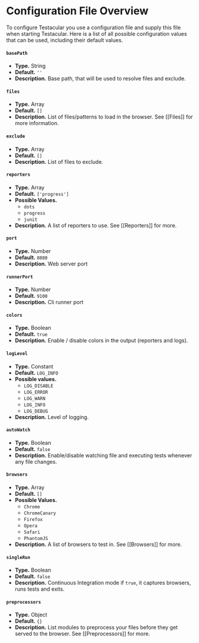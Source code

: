 # Configuration File Overview

To configure Testacular you use a configuration file and supply this
file when starting Testacular.
Here is a list of all possible configuration values that can be used,
including their default values.

#### `basePath` 
  * **Type.** String
  * **Default.** `''`
  * **Description.**  Base path, that will be used to resolve files and exclude.

#### `files` 
  * **Type.** Array
  * **Default.**   `[]`
  * **Description.** List of files/patterns to load in the browser. See [[Files]] for more information.


#### `exclude`
  * **Type.** Array
  * **Default.**   `[]`
  * **Description.** List of files to exclude.

#### `reporters`
  * **Type.** Array
  * **Default.**   `['progress']`
  * **Possible Values.**
    * `dots`
    * `progress`
    * `junit`
  * **Description.** A list of reporters to use. See [[Reporters]] for more.

#### `port`
  * **Type.** Number
  * **Default.** `8080`
  * **Description.** Web server port 

#### `runnerPort`
  * **Type.** Number
  * **Default.**   `9100`
  * **Description.** Cli runner port 

#### `colors`
  * **Type.** Boolean
  * **Default.**   `true`
  * **Description.**  Enable / disable colors in the output (reporters and logs).

#### `logLevel`
  * **Type.** Constant
  * **Default.**   `LOG_INFO`
  * **Possible values.**
    * `LOG_DISABLE`
    * `LOG_ERROR`
    * `LOG_WARN`
    * `LOG_INFO`
    * `LOG_DEBUG` 
  * **Description.** Level of logging.

#### `autoWatch`
  * **Type.** Boolean
  * **Default.**  `false`
  * **Description.** Enable/disable watching file and executing tests whenever any file changes.

#### `browsers`
  * **Type.** Array
  * **Default.**  `[]` 
  * **Possible Values.**
    * `Chrome`
    * `ChromeCanary`
    * `Firefox`
    * `Opera`
    * `Safari`
    * `PhantomJS`
  *  **Description.** A list of browsers to test in. See [[Browsers]] for more.

#### `singleRun`
  * **Type.** Boolean
  * **Default.**   `false`
  * **Description.** Continuous Integration mode if `true`, it captures browsers, runs
  tests and exits.

#### `preprocessors`
  * **Type.** Object
  * **Default.**   `{}`
  * **Description.** List modules to preprocess your files before they get served to the browser. 
  See [[Preprocessors]] for more.
